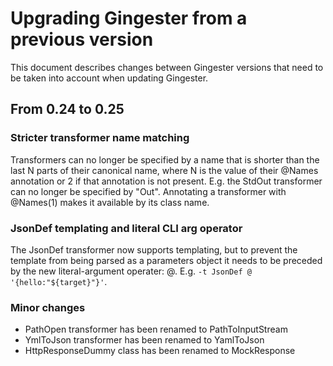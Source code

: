 # Upgrading Gingester from a previous version
This document describes changes between Gingester versions that need to be taken into account when updating Gingester.

## From 0.24 to 0.25

### Stricter transformer name matching
Transformers can no longer be specified by a name that is shorter than the last N parts of their canonical name, where N is the value of their @Names annotation or 2 if that annotation is not present. E.g. the StdOut transformer can no longer be specified by "Out". Annotating a transformer with @Names(1) makes it available by its class name.

### JsonDef templating and literal CLI arg operator
The JsonDef transformer now supports templating, but to prevent the template from being parsed as a parameters object it needs to be preceded by the new literal-argument operater: @. E.g. `-t JsonDef @ '{hello:"${target}"}'`.

### Minor changes
- PathOpen transformer has been renamed to PathToInputStream
- YmlToJson transformer has been renamed to YamlToJson
- HttpResponseDummy class has been renamed to MockResponse
